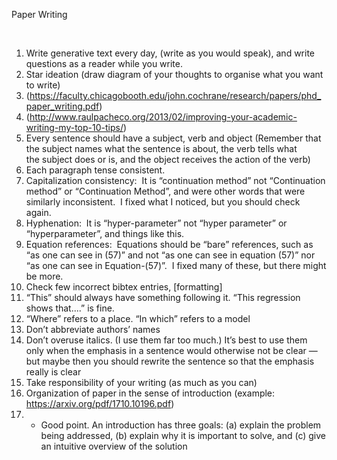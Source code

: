 Paper Writing

 
1. Write generative text every day, (write as you would speak), and write questions as a reader while you write. 
2. Star ideation (draw diagram of your thoughts to organise what you want to write)
3. (https://faculty.chicagobooth.edu/john.cochrane/research/papers/phd_paper_writing.pdf)
4. (http://www.raulpacheco.org/2013/02/improving-your-academic-writing-my-top-10-tips/)
5. Every sentence should have a subject, verb and object (Remember that the subject names what the sentence is about, the verb tells what the subject does or is, and the object receives the action of the verb)
6. Each paragraph tense consistent.
7. Capitalization consistency:  It is “continuation method” not “Continuation method” or “Continuation Method”, and were other words that were similarly inconsistent.  I fixed what I noticed, but you should check again.
8. Hyphenation:  It is “hyper-parameter” not “hyper parameter” or “hyperparameter”, and things like this.
9. Equation references:  Equations should be “bare” references, such as “as one can see in (57)” and not “as one can see in equation (57)” nor “as one can see in Equation-(57)”.  I fixed many of these, but there might be more.
10. Check few incorrect bibtex entries, [formatting] 
11. “This” should always have something following it. “This regression shows that....” is fine.
12. “Where” refers to a place. “In which” refers to a model
13. Don’t abbreviate authors’ names
14. Don’t overuse italics. (I use them far too much.) It’s best to use them only when the emphasis in a sentence would otherwise not be clear — but maybe then you should rewrite the sentence so that the emphasis really is clear
15. Take responsibility of your writing (as much as you can)
16. Organization of paper in the sense of introduction (example: https://arxiv.org/pdf/1710.10196.pdf)
17. - Good point. An introduction has three goals: (a) explain the problem being addressed, (b) explain why it is important to solve, and (c) give an intuitive overview of the solution
